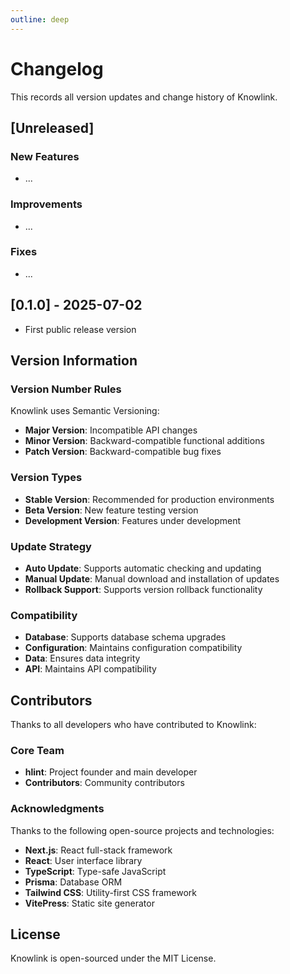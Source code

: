```yaml
---
outline: deep
---
```


# Changelog

This records all version updates and change history of Knowlink.

## [Unreleased]

### New Features

- ...

### Improvements

- ...

### Fixes

- ...

## [0.1.0] - 2025-07-02

- First public release version

## Version Information

### Version Number Rules

Knowlink uses Semantic Versioning:

- **Major Version**: Incompatible API changes
- **Minor Version**: Backward-compatible functional additions
- **Patch Version**: Backward-compatible bug fixes

### Version Types

- **Stable Version**: Recommended for production environments
- **Beta Version**: New feature testing version
- **Development Version**: Features under development

### Update Strategy

- **Auto Update**: Supports automatic checking and updating
- **Manual Update**: Manual download and installation of updates
- **Rollback Support**: Supports version rollback functionality

### Compatibility

- **Database**: Supports database schema upgrades
- **Configuration**: Maintains configuration compatibility
- **Data**: Ensures data integrity
- **API**: Maintains API compatibility

## Contributors

Thanks to all developers who have contributed to Knowlink:

### Core Team

- **hlint**: Project founder and main developer
- **Contributors**: Community contributors

### Acknowledgments

Thanks to the following open-source projects and technologies:

- **Next.js**: React full-stack framework
- **React**: User interface library
- **TypeScript**: Type-safe JavaScript
- **Prisma**: Database ORM
- **Tailwind CSS**: Utility-first CSS framework
- **VitePress**: Static site generator

## License

Knowlink is open-sourced under the MIT License.
